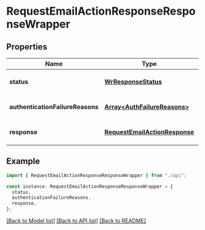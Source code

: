 # RequestEmailActionResponseResponseWrapper

## Properties

| Name                             | Type                                                            | Description | Notes                             |
| -------------------------------- | --------------------------------------------------------------- | ----------- | --------------------------------- |
| **status**                       | [**WrResponseStatus**](WrResponseStatus.md)                     |             | [optional] [default to undefined] |
| **authenticationFailureReasons** | [**Array&lt;AuthFailureReasons&gt;**](AuthFailureReasons.md)    |             | [optional] [default to undefined] |
| **response**                     | [**RequestEmailActionResponse**](RequestEmailActionResponse.md) |             | [optional] [default to undefined] |

## Example

```typescript
import { RequestEmailActionResponseResponseWrapper } from "./api";

const instance: RequestEmailActionResponseResponseWrapper = {
  status,
  authenticationFailureReasons,
  response,
};
```

[[Back to Model list]](../README.md#documentation-for-models) [[Back to API list]](../README.md#documentation-for-api-endpoints) [[Back to README]](../README.md)
